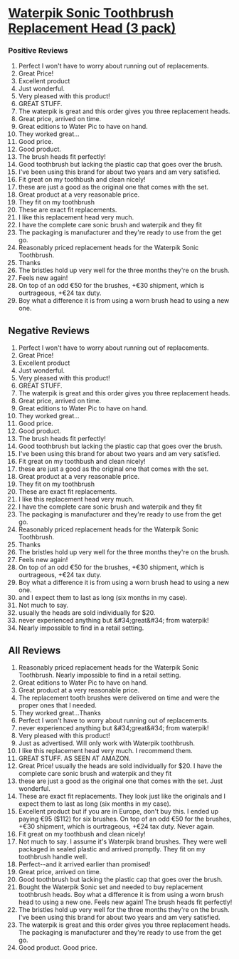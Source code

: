 # [Waterpik Sonic Toothbrush Replacement Head (3 pack)](https://products.checkmycream.com/products/Waterpik-Sonic-Toothbrush-Replacement-Head-(3-pack).html)

### Positive Reviews

<ol>
      <li>Perfect I won&#x27;t have to worry about running out of replacements.</li>
      <li>Great Price!</li>
      <li>Excellent product</li>
      <li>Just wonderful.</li>
      <li>Very pleased with this product!</li>
      <li>GREAT STUFF.</li>
      <li>The waterpik is great and this order gives you three replacement heads.</li>
      <li>Great price, arrived on time.</li>
      <li>Great editions to Water Pic to have on hand.</li>
      <li>They worked great...</li>
      <li>Good price.</li>
      <li>Good product.  </li>
      <li>The brush heads fit perfectly!</li>
      <li>Good toothbrush but lacking the plastic cap that goes over the brush.</li>
      <li>I&#x27;ve been using this brand for about two years and am very satisfied.</li>
      <li>Fit great on my toothbush and clean nicely!</li>
      <li>these are just a good as the original one that comes with the set.</li>
      <li>Great product at a very reasonable price.</li>
      <li>They fit on my toothbrush</li>
      <li>These are exact fit replacements.</li>
      <li>I like this replacement head very much.  </li>
      <li>I have the complete care sonic brush and waterpik and they fit</li>
      <li>The packaging is manufacturer and they&#x27;re ready to use from the get go.</li>
      <li>Reasonably priced replacement heads for the Waterpik Sonic Toothbrush.  </li>
      <li>Thanks</li>
      <li>The bristles hold up very well for the three months they&#x27;re on the brush.  </li>
      <li>Feels new again!  </li>
      <li>On top of an odd €50 for the brushes, +€30 shipment, which is ourtrageous, +€24 tax duty.</li>
      <li>Boy what a difference it is from using a worn brush head to using a new one.  </li>
</ol>


<h2>Negative Reviews</h2>
<ol>
<li> Perfect I won&#x27;t have to worry about running out of replacements.</li>
<li> Great Price!</li>
<li> Excellent product</li>
<li> Just wonderful.</li>
<li> Very pleased with this product!</li>
<li> GREAT STUFF.</li>
<li> The waterpik is great and this order gives you three replacement heads.</li>
<li> Great price, arrived on time.</li>
<li> Great editions to Water Pic to have on hand.</li>
<li> They worked great...</li>
<li> Good price.</li>
<li> Good product.  </li>
<li> The brush heads fit perfectly!</li>
<li> Good toothbrush but lacking the plastic cap that goes over the brush.</li>
<li> I&#x27;ve been using this brand for about two years and am very satisfied.</li>
<li> Fit great on my toothbush and clean nicely!</li>
<li> these are just a good as the original one that comes with the set.</li>
<li> Great product at a very reasonable price.</li>
<li> They fit on my toothbrush</li>
<li> These are exact fit replacements.</li>
<li> I like this replacement head very much.  </li>
<li> I have the complete care sonic brush and waterpik and they fit</li>
<li> The packaging is manufacturer and they&#x27;re ready to use from the get go.</li>
<li> Reasonably priced replacement heads for the Waterpik Sonic Toothbrush.  </li>
<li> Thanks</li>
<li> The bristles hold up very well for the three months they&#x27;re on the brush.  </li>
<li> Feels new again!  </li>
<li> On top of an odd €50 for the brushes, +€30 shipment, which is ourtrageous, +€24 tax duty.</li>
<li> Boy what a difference it is from using a worn brush head to using a new one.  </li>
<li> and I expect them to last as long (six months in my case).</li>
<li> Not  much to say.  </li>
<li> usually the heads are sold individually for $20.</li>
<li> never experienced anything but &amp;#34;great&amp;#34; from waterpik!</li>
<li> Nearly impossible to find in a retail setting.</li>
</ol>

<h2>All Reviews</h2>

<ol>
    <li> Reasonably priced replacement heads for the Waterpik Sonic Toothbrush.  Nearly impossible to find in a retail setting.</li>
    <li> Great editions to Water Pic to have on hand.</li>
    <li> Great product at a very reasonable price.</li>
    <li> The replacement tooth brushes were delivered on time and were the proper ones that I needed.</li>
    <li> They worked great...Thanks</li>
    <li> Perfect I won&#x27;t have to worry about running out of replacements.</li>
    <li> never experienced anything but &amp;#34;great&amp;#34; from waterpik!</li>
    <li> Very pleased with this product!</li>
    <li> Just as advertised.  Will only work with Waterpik toothbrush.</li>
    <li> I like this replacement head very much.  I recommend them.</li>
    <li> GREAT STUFF. AS SEEN AT AMAZON.</li>
    <li> Great Price! usually the heads are sold individually for $20. I have the complete care sonic brush and waterpik and they fit</li>
    <li> these are just a good as the original one that comes with the set. Just wonderful.</li>
    <li> These are exact fit replacements. They look just like the originals and I expect them to last as long (six months in my case).</li>
    <li> Excellent product but if you are in Europe, don&#x27;t buy this. I ended up paying €95 ($112) for six brushes. On top of an odd €50 for the brushes, +€30 shipment, which is ourtrageous, +€24 tax duty. Never again.</li>
    <li> Fit great on my toothbush and clean nicely!</li>
    <li> Not  much to say.  I assume it&#x27;s Waterpik brand brushes.  They were well packaged in sealed plastic and arrived promptly.  They fit on my toothbrush handle well.</li>
    <li> Perfect--and it arrived earlier than promised!</li>
    <li> Great price, arrived on time.</li>
    <li> Good toothbrush but lacking the plastic cap that goes over the brush.</li>
    <li> Bought the Waterpik Sonic set and needed to buy replacement toothbrush heads.  Boy what a difference it is from using a worn brush head to using a new one.  Feels new again!  The brush heads fit perfectly!</li>
    <li> The bristles hold up very well for the three months they&#x27;re on the brush.  I&#x27;ve been using this brand for about two years and am very satisfied.</li>
    <li> The waterpik is great and this order gives you three replacement heads. The packaging is manufacturer and they&#x27;re ready to use from the get go.</li>
    <li> Good product.  Good price.</li>
</ol>




